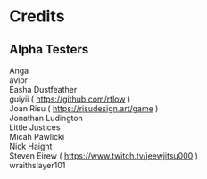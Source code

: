 # Credits

## Alpha Testers  
Anga  
avior  
Easha Dustfeather  
guiyii ( https://github.com/rtlow )  
Joan Risu ( https://risudesign.art/game )  
Jonathan Ludington  
Little Justices  
Micah Pawlicki  
Nick Haight  
Steven Eirew ( https://www.twitch.tv/jeewjitsu000 )  
wraithslayer101  
